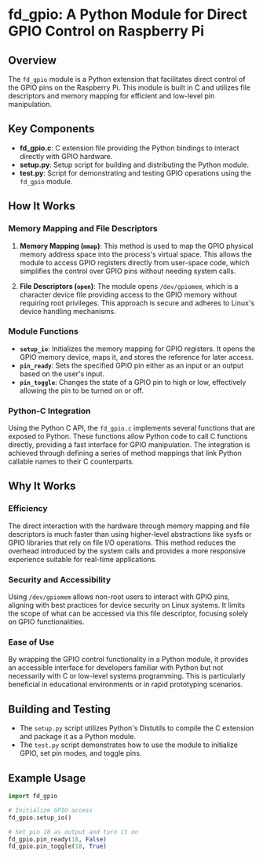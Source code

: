 
# fd_gpio: A Python Module for Direct GPIO Control on Raspberry Pi

## Overview

The `fd_gpio` module is a Python extension that facilitates direct control of the GPIO pins on the Raspberry Pi. This module is built in C and utilizes file descriptors and memory mapping for efficient and low-level pin manipulation.

## Key Components

- **fd_gpio.c**: C extension file providing the Python bindings to interact directly with GPIO hardware.
- **setup.py**: Setup script for building and distributing the Python module.
- **test.py**: Script for demonstrating and testing GPIO operations using the `fd_gpio` module.

## How It Works

### Memory Mapping and File Descriptors

1. **Memory Mapping (`mmap`)**: This method is used to map the GPIO physical memory address space into the process's virtual space. This allows the module to access GPIO registers directly from user-space code, which simplifies the control over GPIO pins without needing system calls.

2. **File Descriptors (`open`)**: The module opens `/dev/gpiomem`, which is a character device file providing access to the GPIO memory without requiring root privileges. This approach is secure and adheres to Linux's device handling mechanisms.

### Module Functions

- **`setup_io`**: Initializes the memory mapping for GPIO registers. It opens the GPIO memory device, maps it, and stores the reference for later access.
- **`pin_ready`**: Sets the specified GPIO pin either as an input or an output based on the user's input.
- **`pin_toggle`**: Changes the state of a GPIO pin to high or low, effectively allowing the pin to be turned on or off.

### Python-C Integration

Using the Python C API, the `fd_gpio.c` implements several functions that are exposed to Python. These functions allow Python code to call C functions directly, providing a fast interface for GPIO manipulation. The integration is achieved through defining a series of method mappings that link Python callable names to their C counterparts.

## Why It Works

### Efficiency

The direct interaction with the hardware through memory mapping and file descriptors is much faster than using higher-level abstractions like sysfs or GPIO libraries that rely on file I/O operations. This method reduces the overhead introduced by the system calls and provides a more responsive experience suitable for real-time applications.

### Security and Accessibility

Using `/dev/gpiomem` allows non-root users to interact with GPIO pins, aligning with best practices for device security on Linux systems. It limits the scope of what can be accessed via this file descriptor, focusing solely on GPIO functionalities.

### Ease of Use

By wrapping the GPIO control functionality in a Python module, it provides an accessible interface for developers familiar with Python but not necessarily with C or low-level systems programming. This is particularly beneficial in educational environments or in rapid prototyping scenarios.

## Building and Testing

- The `setup.py` script utilizes Python's Distutils to compile the C extension and package it as a Python module.
- The `test.py` script demonstrates how to use the module to initialize GPIO, set pin modes, and toggle pins.

## Example Usage

```python
import fd_gpio

# Initialize GPIO access
fd_gpio.setup_io()

# Set pin 18 as output and turn it on
fd_gpio.pin_ready(18, False)
fd_gpio.pin_toggle(18, True)
```

